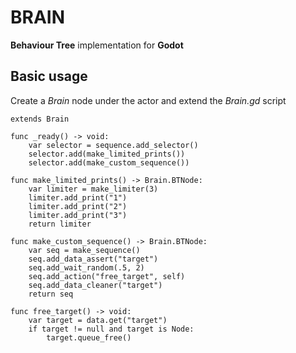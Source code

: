 # BRAIN

**Behaviour Tree** implementation for **Godot**

## Basic usage

Create a *Brain* node under the actor and extend the *Brain.gd* script

```
extends Brain

func _ready() -> void:
	var selector = sequence.add_selector()
	selector.add(make_limited_prints())
	selector.add(make_custom_sequence())

func make_limited_prints() -> Brain.BTNode:
	var limiter = make_limiter(3)
	limiter.add_print("1")
	limiter.add_print("2")
	limiter.add_print("3")
	return limiter

func make_custom_sequence() -> Brain.BTNode:
	var seq = make_sequence()
	seq.add_data_assert("target")
	seq.add_wait_random(.5, 2)
	seq.add_action("free_target", self)
	seq.add_data_cleaner("target")
	return seq

func free_target() -> void:
	var target = data.get("target")
	if target != null and target is Node:
		target.queue_free()

```

